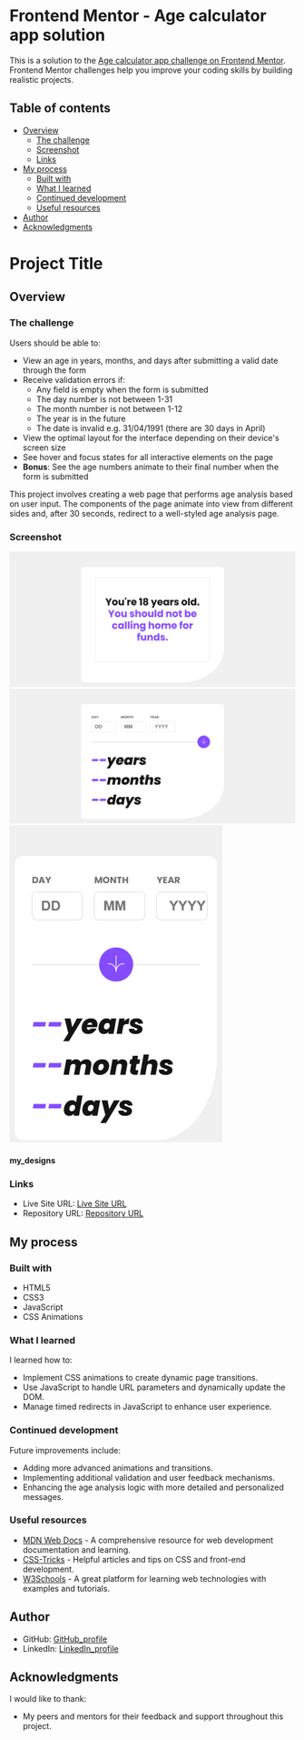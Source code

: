# Frontend Mentor - Age calculator app solution

This is a solution to the [Age calculator app challenge on Frontend Mentor](https://www.frontendmentor.io/challenges/age-calculator-app-dF9DFFpj-Q). Frontend Mentor challenges help you improve your coding skills by building realistic projects. 

## Table of contents

- [Overview](#overview)
  - [The challenge](#the-challenge)
  - [Screenshot](#screenshot)
  - [Links](#links)
- [My process](#my-process)
  - [Built with](#built-with)
  - [What I learned](#what-i-learned)
  - [Continued development](#continued-development)
  - [Useful resources](#useful-resources)
- [Author](#author)
- [Acknowledgments](#acknowledgments)

# Project Title

## Overview

### The challenge
Users should be able to:

- View an age in years, months, and days after submitting a valid date through the form
- Receive validation errors if:
  - Any field is empty when the form is submitted
  - The day number is not between 1-31
  - The month number is not between 1-12
  - The year is in the future
  - The date is invalid e.g. 31/04/1991 (there are 30 days in April)
- View the optimal layout for the interface depending on their device's screen size
- See hover and focus states for all interactive elements on the page
- **Bonus**: See the age numbers animate to their final number when the form is submitted

This project involves creating a web page that performs age analysis based on user input. The components of the page animate into view from different sides and, after 30 seconds, redirect to a well-styled age analysis page.

### Screenshot
![alt text](<my design/age_analysis_desktop_img.png>)
![alt text](<my design/age_calculator_desktop_img.png>)
![alt text](<my design/age_calculator_mobile_img.png>)

#### my_designs

### Links

- Live Site URL: [Live Site URL](https://github.com/Ezekiel-Great/age_calculator)
- Repository URL: [Repository URL](https://ezekiel-great.github.io/age_calculator/)

## My process

### Built with

- HTML5
- CSS3
- JavaScript
- CSS Animations

### What I learned

I learned how to:
- Implement CSS animations to create dynamic page transitions.
- Use JavaScript to handle URL parameters and dynamically update the DOM.
- Manage timed redirects in JavaScript to enhance user experience.

### Continued development

Future improvements include:
- Adding more advanced animations and transitions.
- Implementing additional validation and user feedback mechanisms.
- Enhancing the age analysis logic with more detailed and personalized messages.

### Useful resources

- [MDN Web Docs](https://developer.mozilla.org/en-US/) - A comprehensive resource for web development documentation and learning.
- [CSS-Tricks](https://css-tricks.com/) - Helpful articles and tips on CSS and front-end development.
- [W3Schools](https://www.w3schools.com/) - A great platform for learning web technologies with examples and tutorials.

## Author

- GitHub: [GitHub_profile](https://github.com/Ezekiel-Great)
- LinkedIn: [LinkedIn_profile](https://linkedin.com/in/ezekiel-adeosun)

## Acknowledgments

I would like to thank:
- My peers and mentors for their feedback and support throughout this project.

